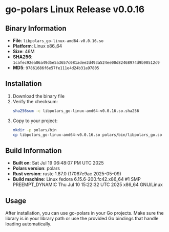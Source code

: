 # go-polars Linux Release v0.0.16

## Binary Information

- **File**: `libpolars_go-linux-amd64-v0.0.16.so`
- **Platform**: Linux x86_64
- **Size**: 46M
- **SHA256**: `1cafec92ea06a49d5e5a3657c081adee2d493a524ee00d82468974d9b90512c9`
- **MD5**: `97861686f6e57fe111e4d24b31a97805`

## Installation

1. Download the binary file
2. Verify the checksum:
   ```bash
   sha256sum -c libpolars_go-linux-amd64-v0.0.16.so.sha256
   ```
3. Copy to your project:
   ```bash
   mkdir -p polars/bin
   cp libpolars_go-linux-amd64-v0.0.16.so polars/bin/libpolars_go.so
   ```

## Build Information

- **Built on**: Sat Jul 19 06:48:07 PM UTC 2025
- **Polars version**: polars
- **Rust version**: rustc 1.87.0 (17067e9ac 2025-05-09)
- **Build machine**: Linux fedora 6.15.6-200.fc42.x86_64 #1 SMP PREEMPT_DYNAMIC Thu Jul 10 15:22:32 UTC 2025 x86_64 GNU/Linux

## Usage

After installation, you can use go-polars in your Go projects. Make sure the library is in your library path or use the provided Go bindings that handle loading automatically.
